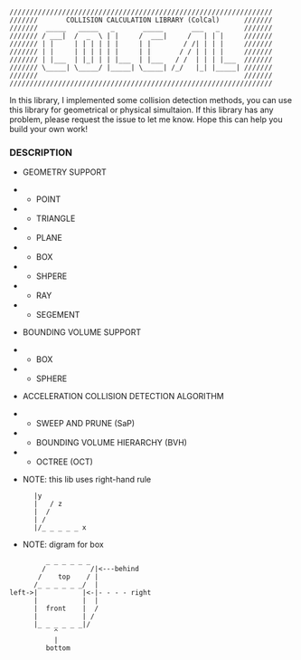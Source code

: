 ```
/////////////////////////////////////////////////////////////////
///////       COLLISION CALCULATION LIBRARY (ColCal)      ///////
///////  _____   _____   _       _____       ___   _      ///////
/////// / ___|  /  _  \ | |     /  ___|     /   | | |     ///////
/////// | |     | | | | | |     | |        / /| | | |     ///////
/////// | |     | | | | | |     | |       / / | | | |     ///////
/////// | |___  | |_| | | |___  | |___   / /  | | | |___  ///////
/////// \_____| \_____/ |_____| \_____| /_/   |_| |_____| ///////
///////                                                   ///////
/////////////////////////////////////////////////////////////////
```

In this library, I implemented some collision detection methods, you can use this library for geometrical or physical simultaion. If this library has any problem, please request the issue to let me know. Hope this can help you build your own work!

### DESCRIPTION
 * GEOMETRY SUPPORT
 * * POINT
 * * TRIANGLE
 * * PLANE
 * * BOX
 * * SHPERE
 * * RAY
 * * SEGEMENT
 
 * BOUNDING VOLUME SUPPORT
 * * BOX
 * * SPHERE
 
 * ACCELERATION COLLISION DETECTION ALGORITHM
 * * SWEEP AND PRUNE (SaP)
 * * BOUNDING VOLUME HIERARCHY (BVH)
 * * OCTREE (OCT)

 * NOTE: this lib uses right-hand rule	
 ```
	   |y
	   |   / z
	   |  /
	   | /
	   |/_ _ _ _ _ x
  ```
 * NOTE: digram for box	
 ```
          _ _ _ _ _ _		   
         /           /|<---behind
        /    top    / |
       /_ _ _ _ _ _/  | 
 left->|           |<-|- - - - right
       |           |  |
       |  front    |  / 
       |           | /
       |_ _ _ _ _ _|/
            ^
            |
          bottom
```
